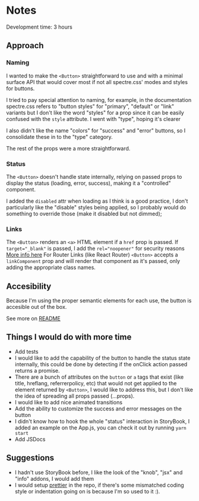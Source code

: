 # Notes
Development time: 3 hours

## Approach
### Naming
I wanted to make the `<Button>` straightforward to use and with a minimal surface API that would cover most if not all spectre.css' modes and styles for buttons.

I tried to pay special attention to naming, for example, in the documentation spectre.css refers to "button styles" for "primary", "default" or "link" variants but I don't like the word "styles" for a prop since it can be easily confused with the `style` attribute. I went with "type", hoping it's clearer

I also didn't like the name "colors" for "success" and "error" buttons, so I consolidate these in to the "type" category.

The rest of the props were a more straightforward.

### Status
The `<Button>` doesn't handle state internally, relying on passed props to display the status (loading, error, success), making it a "controlled" component.

I added the `disabled` attr when loading as I think is a good practice, I don't particularly like the "disable" styles being applied, so I probably would do something to override those (make it disabled but not dimmed);

### Links
The `<Button>` renders an `<a>` HTML element if a `href` prop is passed. If `target="_blank"` is passed, I add the `rel="noopener"` for security reasons [More info here](https://perishablepress.com/wordpress-blank-target-vulnerability/)
For Router Links (like React Router) `<Button>` accepts a `linkComponent` prop and will render that component as it's passed, only adding the appropriate class names.

## Accesibility
Because I'm using the proper semantic elements for each use, the button is accesible out of the box.

See more on [README](/README.md)

## Things I would do with more time
* Add tests
* I would like to add the capability of the button to handle the status state internally, this could be done by detecting if the onClick action passed returns a promise.
* There are a bunch of attributes on the `button` or `a` tags that exist (like title, hreflang, referrerpolicy, etc) that would not get applied to the element returned by `<Button>`, I would like to address this, but I don't like the idea of spreading all props passed (...props).
* I would like to add nice animated transitions
* Add the ability to customize the success and error messages on the button
* I didn't know how to hook the whole "status" interaction in StoryBook, I added an example on the App.js, you can check it out by running `yarn start`
* Add JSDocs

## Suggestions
* I hadn't use StoryBook before, I like the look of the "knob", "jsx" and "info" addons, I would add them
* I would setup [prettier](https://prettier.io/) in the repo, if there's some mismatched coding style or indentation going on is because I'm so used to it :).